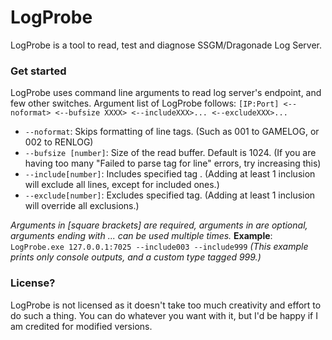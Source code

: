 # LogProbe
LogProbe is a tool to read, test and diagnose SSGM/Dragonade Log Server.

### Get started
LogProbe uses command line arguments to read log server's endpoint, and few other switches. 
Argument list of LogProbe follows: `[IP:Port] <--noformat> <--bufsize XXXX> <--includeXXX>... <--excludeXXX>...` 
- `--noformat`: Skips formatting of line tags. (Such as 001 to GAMELOG, or 002 to RENLOG) 
- `--bufsize [number]`: Size of the read buffer. Default is 1024. (If you are having too many "Failed to parse tag for line" errors, try increasing this)
- `--include[number]`: Includes specified tag . (Adding at least 1 inclusion will exclude all lines, except for included ones.)
- `--exclude[number]`: Excludes specified tag. (Adding at least 1 inclusion will override all exclusions.) 

*Arguments in [square brackets] are required, arguments in <angle brackets> are optional, arguments ending with ... can be used multiple times.* 
**Example**: `LogProbe.exe 127.0.0.1:7025 --include003 --include999` *(This example prints only console outputs, and a custom type tagged 999.)* 

### License?
LogProbe is not licensed as it doesn't take too much creativity and effort to do such a thing. You can do whatever you want with it, but I'd be happy if I am credited for modified versions.
